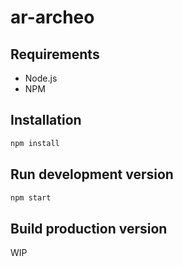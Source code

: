 # ar-archeo

## Requirements
* Node.js
* NPM

## Installation
```bash
npm install
```

## Run development version
```bash
npm start
```

## Build production version
WIP